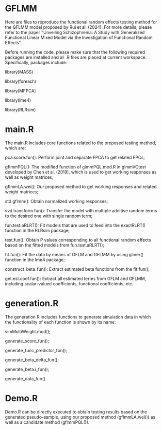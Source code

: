 # GFLMM
Here are files to reproduce the functional random effects testing method for the GFLMM model proposed by Rui et al. (2024). For more details, please refer to the paper "Unveiling Schizophrenia: A Study with Generalized Functional Linear Mixed Model via the Investigation of Functional Random Effects". 

Before running the code, please make sure that the following required packages are installed and all .R files are placed at current workspace. Specifically, packages include:

library(MASS) 

library(foreach) 

library(MFPCA)

library(lme4)

library(RLRsim)

# main.R 
The main.R includes core functions related to the proposed testing method, which are:

pca.score.fun(): Perform joint and separate FPCA to get related FPCs;

gflmmPQL(): The modified function of glmmPQL.mod.R in glmmVCtest developed by Chen et al. (2019), which is used to get working responses as well as weight matrices;

gflmmLA.wei(): Our proposed method to get working responses and related weight matrices;

std.gflmm(): Obtain normalized working responses;

svd.transform.fun(): Transfer the model with multiple additive random terms to the desired one with single random term; 

fun.test.aRLRT(): Fit models that are used to feed into the exactRLRT() function in the RLRsim package;

test.fun(): Obtain P values corresponding to all functional random effects based on the fitted models from fun.test.aRLRT();

fit.fun(): Fit the data by means of  GFLM and GFLMM by using glmer() function in the lme4 package;

construct_beta_fun(): Extract estimated beta functions from the fit.fun();

get.est.coef.fun(): Extract all estimated terms from GFLM and GFLMM, including scalar-valued coefficients, functional coefficients, etc.

# generation.R
The generation.R includes functions to generate simulation data in which the functionality of each function is shown by its name:

simMultiWeight.mod(); 

generate_score_fun(); 

generate_func_predictor_fun(); 

generate_beta_delta_fun(); 

generate_beta.i_fun(); 

generate_data_fun().

# Demo.R 
Demo.R can be directly executed to obtain testing results based on the generated pseudo-sample, using our proposed method (gflmmLA.wei()) as well as a candidate method (gflmmPQL()). 
